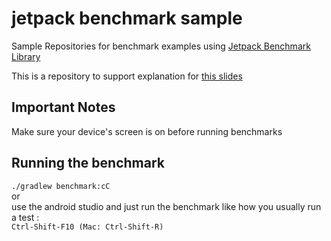 # jetpack benchmark sample
Sample Repositories for benchmark examples using [Jetpack Benchmark Library](https://d.android.com/benchmark)

This is a repository to support explanation for [this slides](https://bit.ly/javentAndroidPerformanceBenchmark)

## Important Notes
Make sure your device's screen is on before running benchmarks

## Running the benchmark
`./gradlew benchmark:cC`\
or\
use the android studio and just run the benchmark like how you usually run a test :\
`Ctrl-Shift-F10 (Mac: Ctrl-Shift-R)`
